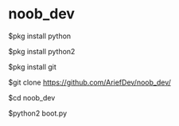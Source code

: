 # noob_dev
$pkg install python

$pkg install python2

$pkg install git

$git clone https://github.com/AriefDev/noob_dev/

$cd noob_dev

$python2 boot.py

